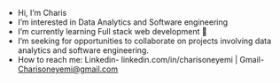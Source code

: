 - Hi, I’m Charis
- I’m interested in Data Analytics and Software engineering
- I’m currently learning Full stack web development 🌱
- I’m seeking for opportunities to collaborate on projects involving data analytics and software engineering.
- How to reach me: Linkedin- linkedin.com/in/charisoneyemi | Gmail- Charisoneyemi@gmail.com 

<!---
Tsemaye/Tsemaye is a ✨ special ✨ repository because its `README.md` (this file) appears on your GitHub profile.
You can click the Preview link to take a look at your changes.
--->
